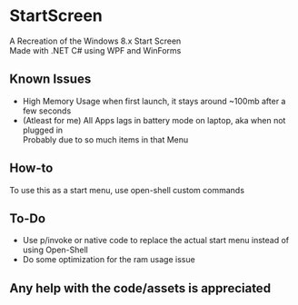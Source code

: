 # StartScreen
A Recreation of the Windows 8.x Start Screen<br>
Made with .NET C# using WPF and WinForms

## Known Issues
- High Memory Usage when first launch, it stays around ~100mb after a few seconds
- (Atleast for me) All Apps lags in battery mode on laptop, aka when not plugged in<br>
  Probably due to so much items in that Menu

## How-to
To use this as a start menu, use open-shell custom commands

## To-Do
- Use p/invoke or native code to replace the actual start menu instead of using Open-Shell
- Do some optimization for the ram usage issue

## Any help with the code/assets is appreciated
